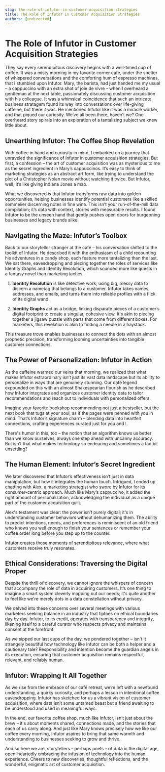 ```yaml
---
slug: the-role-of-infutor-in-customer-acquisition-strategies
title: The Role of Infutor in Customer Acquisition Strategies
authors: [undirected]
---
```



# The Role of Infutor in Customer Acquisition Strategies

They say every serendipitous discovery begins with a well-timed cup of coffee. It was a misty morning in my favorite corner café, under the shelter of whispered conversations and the comforting hum of espresso machines, that I stumbled upon Infutor. Mary, the barista, had just handed me my usual – a cappuccino with an extra shot of joie de vivre – when I overheard a gentleman at the next table, passionately discussing customer acquisition with his colleague. It was a whimsical coincidence that such an intricate business stratagem found its way into conversations over life-giving caffeine, but there it was. He mentioned Infutor like it was a miracle worker, and that piqued our curiosity. We’ve all been there, haven’t we? One overheard story spirals into an exploration of a tantalizing subject we knew little about. 

## Unearthing Infutor: The Coffee Shop Revelation

With coffee in hand and curiosity in mind, I embarked on a journey that unraveled the significance of Infutor in customer acquisition strategies. But first, a confession – the art of customer acquisition was as mysterious to me as the secret ingredient in Mary’s cappuccinos. It’s easy to think of marketing strategies as an abstract art form, like trying to understand the plot of a Christopher Nolan movie without watching it twice. But Infutor, well, it’s like giving Indiana Jones a map.

What we discovered is that Infutor transforms raw data into golden opportunities, helping businesses identify potential customers like a skilled sommelier discerning notes in fine wine. This isn’t your run-of-the-mill data compilation; it’s data with context, stories with measurable results. I found Infutor to be the unseen hand that gently pushes open doors for burgeoning businesses and legacy brands alike. 

## Navigating the Maze: Infutor’s Toolbox

Back to our storyteller stranger at the café – his conversation shifted to the toolkit of Infutor. He described it with the enthusiasm of a child recounting his adventures in a candy shop, each feature more tantalizing than the last. We sat there, eavesdropping and piecing together the roles of services like Identity Graphs and Identity Resolution, which sounded more like quests in a fantasy novel than marketing tactics.

1. **Identity Resolution** is like detective work; using big, messy data to discern a nametag that belongs to a customer. Infutor takes names, addresses, and emails, and turns them into reliable profiles with a flick of its digital wand.

2. **Identity Graphs** act as a bridge, linking disparate pieces of a customer’s digital footprint to create a singular, cohesive view. It's akin to piecing together a jigsaw puzzle with parts that come from different boxes. For marketers, this revelation is akin to finding a needle in a haystack.

This treasure trove enables businesses to connect the dots with an almost prophetic precision, transforming looming uncertainties into tangible customer connections. 

## The Power of Personalization: Infutor in Action

As the caffeine warmed our veins that morning, we realized that what makes Infutor extraordinary isn’t just its vast data landscape but its ability to personalize in ways that are genuinely stunning. Our café legend expounded on this with an almost Shakespearian flourish as he described how Infutor integrates and organizes customer identity data to tailor recommendations and reach out to individuals with personalized offers. 

Imagine your favorite bookshop recommending not just a bestseller, but the next book that tugs at your soul, as if the pages were penned with you in mind. That’s Infutor’s signature charm – blending data into heartfelt connections, crafting experiences curated just for you and I.

There's humor in this, too – the notion that an algorithm knows us better than we know ourselves, always one step ahead with uncanny accuracy. But isn’t that what makes technology so endearing and sometimes a tad bit unsettling? 

## The Human Element: Infutor’s Secret Ingredient

We later discovered that Infutor’s effectiveness isn’t just in data manipulation, but how it integrates the human touch. Intrigued, I ended up chatting with Alex, a marketing strategist who swore by Infutor for its consumer-centric approach. Much like Mary’s cappuccino, it added the right amount of personalization, acknowledging the individual as a unique part of the customer acquisition quilt.

Alex's testament was clear: the power isn’t purely digital; it's in understanding customer behaviors without dehumanizing them. The ability to predict intentions, needs, and preferences is reminiscent of an old friend who knows you well enough to finish your sentences or remember your coffee order long before you step up to the counter. 

Infutor creates those moments of serendipitous relevance, where what customers receive truly resonates. 

## Ethical Considerations: Traversing the Digital Proper

Despite the thrill of discovery, we cannot ignore the whispers of concern that accompany the role of data in acquiring customers. It’s one thing to imagine a smart system cleverly mapping out our needs; it's quite another to feel like we're merely dots in a data constellation without privacy.

We delved into these concerns over several meetings with various marketers seeking balance in an industry that tiptoes on ethical boundaries day by day. Infutor, to its credit, operates with transparency and integrity, likening itself to a careful curator who respects privacy and maintains consent at the forefront. 

As we sipped our last cups of the day, we pondered together – isn't it strangely beautiful how technology like Infutor can be both a helper and a cautionary tale? Responsibility and intention become the guardian angels in its execution, ensuring that customer acquisition remains respectful, relevant, and reliably human.

## Infutor: Wrapping It All Together

As we rise from the embrace of our café retreat, we’re left with a newfound understanding, a quirky curiosity, and perhaps a lesson in intentional coffee eavesdropping. Infutor has sketched for us a vibrant vision of customer acquisition, where data isn’t some untamed beast but a friend awaiting to be understood and used in meaningful ways.

In the end, our favorite coffee shop, much like Infutor, isn’t just about the brew – it's about moments shared, connections made, and the stories that each of us carry along. And just like Mary knows precisely how we like our coffee every morning, Infutor aspires to bring that same warmth and understanding to businesses seeking to grow and thrive. 

And so here we are, storytellers – perhaps poets – of data in the digital age, open-heartedly embracing the infusion of technology into the human experience. Cheers to new discoveries, thoughtful reflections, and the wonderful, enigmatic art of customer acquisition.
